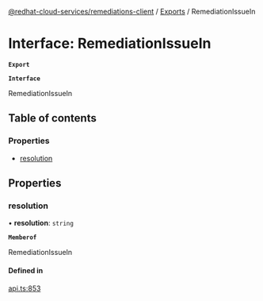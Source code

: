 [@redhat-cloud-services/remediations-client](../README.md) / [Exports](../modules.md) / RemediationIssueIn

# Interface: RemediationIssueIn

**`Export`**

**`Interface`**

RemediationIssueIn

## Table of contents

### Properties

- [resolution](RemediationIssueIn.md#resolution)

## Properties

### resolution

• **resolution**: `string`

**`Memberof`**

RemediationIssueIn

#### Defined in

[api.ts:853](https://github.com/RedHatInsights/javascript-clients/blob/master/packages/remediations/api.ts#L853)
